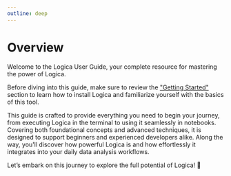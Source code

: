```yaml
---
outline: deep
---
```

# Overview

Welcome to the Logica User Guide, your complete resource for mastering the power of Logica.

Before diving into this guide, make sure to review the ["Getting Started"](../start/) section to learn how to install Logica and familiarize yourself with the basics of this tool.

This guide is crafted to provide everything you need to begin your journey, from executing Logica in the terminal to using it seamlessly in notebooks. Covering both foundational concepts and advanced techniques, it is designed to support beginners and experienced developers alike. Along the way, you'll discover how powerful Logica is and how effortlessly it integrates into your daily data analysis workflows.

Let’s embark on this journey to explore the full potential of Logica! 🚀